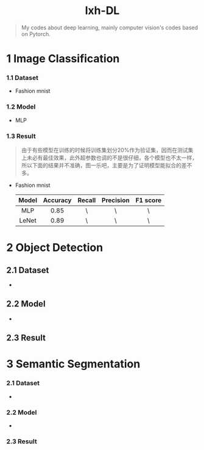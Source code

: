 <h1 align='center' >lxh-DL</h1>

> My codes about deep learning, mainly computer vision's codes based on Pytorch. 

# 1 Image Classification

### 1.1 Dataset

- Fashion mnist

### 1.2 Model

- MLP

### 1.3 Result

> 由于有些模型在训练的时候将训练集划分20%作为验证集，因而在测试集上未必有最佳效果，此外超参数也调的不是很仔细，各个模型也不太一样，所以下面的结果并不准确，图一乐吧，主要是为了证明模型能拟合的差不多。

- Fashion mnist

  | Model | Accuracy | Recall | Precision | F1 score |
  | :---: | :------: | :----: | :-------: | :------: |
  |  MLP  |   0.85   |   \    |     \     |    \     |
  | LeNet |   0.89   |   \    |     \     |    \     |
  
  

# 2 Object Detection

## 2.1 Dataset

- 

## 2.2 Model

- 

## 2.3 Result

# 3 Semantic Segmentation

### 2.1 Dataset

- 

### 2.2 Model

- 

### 2.3 Result
